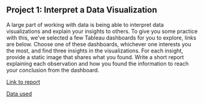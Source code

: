 ## Project 1: Interpret a Data Visualization

A large part of working with data is being able to interpret data visualizations and explain your insights to others. To give you some practice with this, we’ve selected a few Tableau dashboards for you to explore, links are below. Choose one of these dashboards, whichever one interests you the most, and find three insights in the visualizations. For each insight, provide a static image that shares what you found. Write a short report explaining each observation and how you found the information to reach your conclusion from the dashboard. 

[Link to report](https://github.com/pischelus/Udacity-Business-Analyst-Nanodegree/blob/main/Project%201/Report.pdf)

[Data used](https://github.com/pischelus/Udacity-Business-Analyst-Nanodegree/blob/main/Project%201/data.txt)